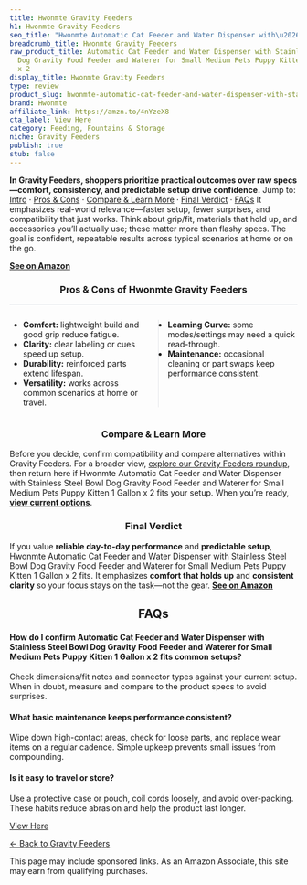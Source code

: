 ```yaml
---
title: Hwonmte Gravity Feeders
h1: Hwonmte Gravity Feeders
seo_title: "Hwonmte Automatic Cat Feeder and Water Dispenser with\u2026"
breadcrumb_title: Hwonmte Gravity Feeders
raw_product_title: Automatic Cat Feeder and Water Dispenser with Stainless Steel Bowl
  Dog Gravity Food Feeder and Waterer for Small Medium Pets Puppy Kitten 1 Gallon
  x 2
display_title: Hwonmte Gravity Feeders
type: review
product_slug: hwonmte-automatic-cat-feeder-and-water-dispenser-with-stainless-steel-b-e614b06d
brand: Hwonmte
affiliate_link: https://amzn.to/4nYzeX8
cta_label: View Here
category: Feeding, Fountains & Storage
niche: Gravity Feeders
publish: true
stub: false
---
```


<div id="intro" class="full-width"><p><strong>In Gravity Feeders, shoppers prioritize practical outcomes over raw specs&mdash;comfort, consistency, and predictable setup drive confidence.</strong> Jump to: <a href="#intro">Intro</a> · <a href="#pros-cons">Pros &amp; Cons</a> · <a href="#compare-more">Compare &amp; Learn More</a> · <a href="#verdict">Final Verdict</a> · <a href="#faqs">FAQs</a> It emphasizes real-world relevance&mdash;faster setup, fewer surprises, and compatibility that just works. Think about grip/fit, materials that hold up, and accessories you’ll actually use; these matter more than flashy specs. The goal is confident, repeatable results across typical scenarios at home or on the go.</p><p><a href="https://amzn.to/4nYzeX8" rel="nofollow sponsored noopener" target="_blank"><strong>See on Amazon</strong></a></p></div>
<h3 id="pros-cons" style="text-align:center;">Pros &amp; Cons of Hwonmte Gravity Feeders</h3>
<div class="pc-grid" style="display:grid;grid-template-columns:1fr 1fr;gap:16px;border-top:1px solid #e5e7eb;padding-top:12px;">
  <ul>
    <li><strong>Comfort:</strong> lightweight build and good grip reduce fatigue.</li>
    <li><strong>Clarity:</strong> clear labeling or cues speed up setup.</li>
    <li><strong>Durability:</strong> reinforced parts extend lifespan.</li>
    <li><strong>Versatility:</strong> works across common scenarios at home or travel.</li>
  </ul>
  <ul style="border-left:1px solid #e5e7eb;padding-left:16px;">
    <li><strong>Learning Curve:</strong> some modes/settings may need a quick read-through.</li>
    <li><strong>Maintenance:</strong> occasional cleaning or part swaps keep performance consistent.</li>
  </ul>
</div>


<h3 id="compare-more" style="text-align:center;">Compare &amp; Learn More</h3>
<p>Before you decide, confirm compatibility and compare alternatives within Gravity Feeders. For a broader view, <a href="#">explore our Gravity Feeders roundup</a>, then return here if Hwonmte Automatic Cat Feeder and Water Dispenser with Stainless Steel Bowl Dog Gravity Food Feeder and Waterer for Small Medium Pets Puppy Kitten 1 Gallon x 2 fits your setup. When you’re ready, <a href="https://amzn.to/4nYzeX8" rel="nofollow sponsored noopener" target="_blank"><strong>view current options</strong></a>.</p>

<h3 id="verdict" style="text-align:center;">Final Verdict</h3>
<p>If you value <strong>reliable day-to-day performance</strong> and <strong>predictable setup</strong>, Hwonmte Automatic Cat Feeder and Water Dispenser with Stainless Steel Bowl Dog Gravity Food Feeder and Waterer for Small Medium Pets Puppy Kitten 1 Gallon x 2 fits. It emphasizes <strong>comfort that holds up</strong> and <strong>consistent clarity</strong> so your focus stays on the task&mdash;not the gear. <a href="https://amzn.to/4nYzeX8" rel="nofollow sponsored noopener" target="_blank"><strong>See on Amazon</strong></a></p>

<h2 id="faqs" style="text-align:center;">FAQs</h2>
<h4><strong>How do I confirm Automatic Cat Feeder and Water Dispenser with Stainless Steel Bowl Dog Gravity Food Feeder and Waterer for Small Medium Pets Puppy Kitten 1 Gallon x 2 fits common setups?</strong></h4>
<p>Check dimensions/fit notes and connector types against your current setup. When in doubt, measure and compare to the product specs to avoid surprises.</p>
<h4><strong>What basic maintenance keeps performance consistent?</strong></h4>
<p>Wipe down high-contact areas, check for loose parts, and replace wear items on a regular cadence. Simple upkeep prevents small issues from compounding.</p>
<h4><strong>Is it easy to travel or store?</strong></h4>
<p>Use a protective case or pouch, coil cords loosely, and avoid over-packing. These habits reduce abrasion and help the product last longer.</p>

<p><a class="btn" href="https://amzn.to/4nYzeX8" target="_blank" rel="nofollow sponsored noopener">View Here</a></p>
<p><a href="/roundups/feeding-fountains-storage/gravity-feeders/">← Back to Gravity Feeders</a></p>
<aside class="disclosure">This page may include sponsored links. As an Amazon Associate, this site may earn from qualifying purchases.</aside>
